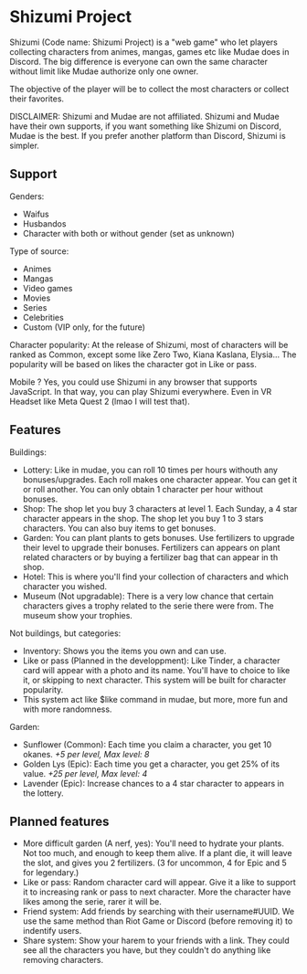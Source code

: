 # Shizumi Project
Shizumi (Code name: Shizumi Project) is a "web game" who let players collecting characters from animes, mangas, games etc like Mudae does in Discord.
The big difference is everyone can own the same character without limit like Mudae authorize only one owner.

The objective of the player will be to collect the most characters or collect their favorites.

DISCLAIMER: Shizumi and Mudae are not affiliated. Shizumi and Mudae have their own supports, if you want something like Shizumi on Discord, Mudae is the best. If you prefer another platform than Discord, Shizumi is simpler.

## Support

Genders:
- Waifus
- Husbandos
- Character with both or without gender (set as unknown)

Type of source:
- Animes
- Mangas
- Video games
- Movies
- Series
- Celebrities
- Custom (VIP only, for the future)

Character popularity:
At the release of Shizumi, most of characters will be ranked as Common, except some like Zero Two, Kiana Kaslana, Elysia...
The popularity will be based on likes the character got in Like or pass.

Mobile ?
Yes, you could use Shizumi in any browser that supports JavaScript.
In that way, you can play Shizumi everywhere. Even in VR Headset like Meta Quest 2 (lmao I will test that).

## Features

Buildings:
- Lottery: Like in mudae, you can roll 10 times per hours withouth any bonuses/upgrades. Each roll makes one character appear. You can get it or roll another. You can only obtain 1 character per hour without bonuses.
- Shop: The shop let you buy 3 characters at level 1. Each Sunday, a 4 star character appears in the shop. The shop let you buy 1 to 3 stars characters. You can also buy items to get bonuses.
- Garden: You can plant plants to gets bonuses. Use fertilizers to upgrade their level to upgrade their bonuses. Fertilizers can appears on plant related characters or by buying a fertilizer bag that can appear in th shop.
- Hotel: This is where you'll find your collection of characters and which character you wished.
- Museum (Not upgradable): There is a very low chance that certain characters gives a trophy related to the serie there were from. The museum show your trophies.

Not buildings, but categories:
- Inventory: Shows you the items you own and can use.
- Like or pass (Planned in the developpment): Like Tinder, a character card will appear with a photo and its name. You'll have to choice to like it, or skipping to next character. This system will be built for character popularity.
- This system act like $like command in mudae, but more, more fun and with more randomness.

Garden:
- Sunflower (Common): Each time you claim a character, you get 10 okanes. *+5 per level, Max level: 8*
- Golden Lys (Epic): Each time you get a character, you get 25% of its value. *+25 per level, Max level: 4*
- Lavender (Epic): Increase chances to a 4 star character to appears in the lottery.

## Planned features

- More difficult garden (A nerf, yes): You'll need to hydrate your plants. Not too much, and enough to keep them alive. If a plant die, it will leave the slot, and gives you 2 fertilizers.
  (3 for uncommon, 4 for Epic and 5 for legendary.)
- Like or pass: Random character card will appear. Give it a like to support it to increasing rank or pass to next character. More the character have likes among the serie, rarer it will be.
- Friend system: Add friends by searching with their username#UUID. We use the same method than Riot Game or Discord (before removing it) to indentify users.
- Share system: Show your harem to your friends with a link. They could see all the characters you have, but they couldn't do anything like removing characters.
